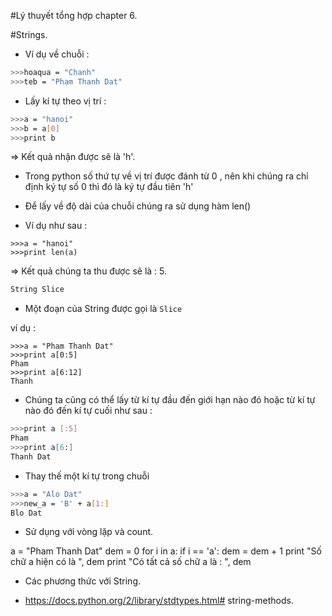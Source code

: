 #Lý thuyết tổng hợp chapter 6.

#Strings.

- Ví dụ về chuỗi :

```sh
>>>hoaqua = "Chanh"
>>>teb = "Pham Thanh Dat"
```

- Lấy kí tự theo vị trí :

```sh
>>>a = "hanoi"
>>>b = a[0]
>>>print b
```

=> Kết quả nhận được sẽ là 'h'.

- Trong python số thứ tự về vị trí được đánh từ 0 , nên khi chúng ra chỉ định ký tự số 0 thì đó là ký tự đầu tiên 'h'

- Để lấy về độ dài của chuỗi chúng ra sử dụng hàm len()

- Ví dụ như sau :

```
>>>a = "hanoi"
>>>print len(a)
```

=> Kết quả chúng ta thu được sẽ là : 5.

```sh
String Slice
```

- Một đoạn của String được gọi là `Slice`

ví dụ :

```
>>>a = "Pham Thanh Dat"
>>>print a[0:5]
Pham
>>>print a[6:12]
Thanh
```

- Chúng ta cũng có thể lấy từ kí tự đầu đến giới hạn nào đó hoặc từ kí tự nào đó đến kí tự cuối như sau :

```sh
>>>print a [:5]
Pham
>>>print a[6:]
Thanh Dat
```


- Thay thế một kí tự trong chuỗi 

```sh
>>>a = "Alo Dat"
>>>new_a = 'B' + a[1:]
Blo Dat
```

- Sử dụng với vòng lặp và count.


a = "Pham Thanh Dat"
dem = 0
for i in a:
    if i == 'a':
        dem = dem + 1
    print "Số chữ a hiện có là ", dem
print "Có tất cả số chữ a là : ", dem


- Các phương thức với String.


- https://docs.python.org/2/library/stdtypes.html#
string-methods.